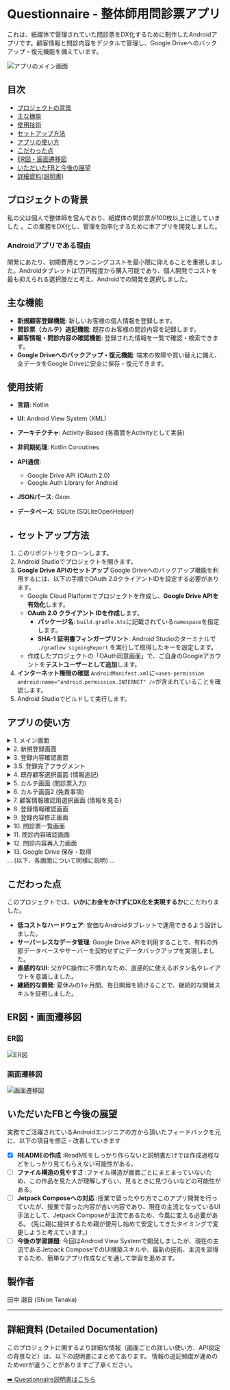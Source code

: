 # Questionnaire - 整体師用問診票アプリ

これは、紙媒体で管理されていた問診票をDX化するために制作したAndroidアプリです。顧客情報と問診内容をデジタルで管理し、Google Driveへのバックアップ・復元機能を備えています。


![アプリのメイン画面](https://github.com/user-attachments/assets/1a413eca-8144-4892-8411-db7d05eea408)

## 目次
- [プロジェクトの背景](#プロジェクトの背景)
- [主な機能](#主な機能)
- [使用技術](#使用技術)
- [セットアップ方法](#セットアップ方法)
- [アプリの使い方](#アプリの使い方)
- [こだわった点](#こだわった点)
- [ER図・画面遷移図](#er図画面遷移図)
- [いただいたFBと今後の展望](#いただいたfbと今後の展望)
- [詳細資料(説明書)](#詳細資料 (Detailed Documentation))

## プロジェクトの背景
私の父は個人で整体師を営んでおり、紙媒体の問診票が100枚以上に達していました 。この業務をDX化し、管理を効率化するために本アプリを開発しました。

### Androidアプリである理由
開発にあたり、初期費用とランニングコストを最小限に抑えることを重視しました。Androidタブレットは1万円程度から購入可能であり、個人開発でコストを最も抑えられる選択肢だと考え、Androidでの開発を選択しました。

## 主な機能
- **新規顧客登録機能**: 新しいお客様の個人情報を登録します。
- **問診票（カルテ）追記機能**: 既存のお客様の問診内容を記録します。
- **顧客情報・問診内容の確認機能**: 登録された情報を一覧で確認・検索できます。
- **Google Driveへのバックアップ・復元機能**: 端末の故障や買い替えに備え、全データをGoogle Driveに安全に保存・復元できます。

## 使用技術
- **言語**: Kotlin
- **UI**: Android View System (XML)
- **アーキテクチャ**: Activity-Based (各画面をActivityとして実装)
- **非同期処理**: Kotlin Coroutines
- **API通信**:
  - Google Drive API (OAuth 2.0)
  - Google Auth Library for Android
- **JSONパース**: Gson
- **データベース**: SQLite (SQLiteOpenHelper)

- ## セットアップ方法
1. このリポジトリをクローンします。
2. Android Studioでプロジェクトを開きます。
3. **Google Drive APIのセットアップ**
   Google Driveへのバックアップ機能を利用するには、以下の手順でOAuth 2.0クライアントIDを設定する必要があります。
   - Google Cloud Platformでプロジェクトを作成し、**Google Drive APIを有効化**します。
   - **OAuth 2.0 クライアント IDを作成**します。
     - **パッケージ名**: `build.gradle.kts`に記載されている`namespace`を指定します。
     - **SHA-1 証明書フィンガープリント**: Android Studioのターミナルで `./gradlew signingReport` を実行して取得したキーを設定します。
   - 作成したプロジェクトの「OAuth同意画面」で、ご自身のGoogleアカウントを**テストユーザーとして追加**します。
4. **インターネット権限の確認**
  `AndroidManifest.xml`に`<uses-permission android:name="android.permission.INTERNET" />`が含まれていることを確認します。
5. Android Studioでビルドして実行します。

## アプリの使い方

<details>
<summary>1. メイン画面</summary>

![メイン画面](https://github.com/user-attachments/assets/1a413eca-8144-4892-8411-db7d05eea408)

- **新規登録**: 新しいお客様の情報を入力する画面（新規登録画面）へ遷移します。
- **情報追記**: 既存のお客様を選択し、問診票を記入する画面（既存顧客選択画面）へ遷移します。
- **情報を見る**: 登録されているお客様の情報を確認する画面（顧客情報確認用選択画面）へ遷移します。
- **GoogleDriveに保存/取得ボタン**: 全データをGoogle Driveへバックアップ、または復元します。

</details>

<details>
<summary>2. 新規登録画面</summary>

![新規登録画面](https://github.com/user-attachments/assets/1c5a0c6c-a101-4812-843b-337b267a1a97)

お客様の個人情報を入力します。

- **クリア**: 入力項目をすべてリセットします。
- **確認画面へ**: 入力内容を確認する画面（登録内容確認画面）へ遷移します。

</details>

<details>
<summary>3. 登録内容確認画面</summary>

![登録内容確認画面](https://github.com/user-attachments/assets/93917a2b-3bb4-478c-a947-ef9ff3597378)

新規登録、または情報更新時に入力した内容の最終確認を行います。

- **登録/更新**: 入力内容をデータベースに保存します。保存後、問診票を続けて入力するか、トップ画面に戻るかを選択するダイアログが表示されます。
- **キャンセル**: 入力内容を破棄し、前の画面に戻ります。

</details>

<details>
<summary>3.5. 登録完了フラグメント</summary>

![登録完了フラグメント](https://github.com/user-attachments/assets/30047351-34dc-4f92-b761-2fe4b772d363)

- **トップ画面へ戻る**
保存し、トップに戻る場合はこのボタンを押下(メイン画面に遷移)

- **カルテへ**
保存した情報を持って、カルテ画面にそのまま移動(カルテ画面に遷移)

</details>

<details>
<summary>4. 既存顧客選択画面 (情報追記)</summary>

![既存顧客選択画面](https://github.com/user-attachments/assets/a7165937-27f1-4162-aa7f-383879587bb8)

メイン画面の「情報追記」から遷移します。問診票を記入したいお客様を一覧から選択します。フリガナやIDで検索することも可能です。

</details>

<details>
<summary>5. カルテ画面 (問診票入力)</summary>

![カルテ画面](https://github.com/user-attachments/assets/8e90db63-42b9-49b8-94dc-f0b668c68635)

お客様の症状などをヒアリングしながら入力します。すべての必須項目を入力すると「次の画面へ」ボタンが押せるようになります。

</details>

<details>
<summary>6. カルテ画面2 (免責事項)</summary>

![カルテ画面2](https://github.com/user-attachments/assets/52180b30-9687-4c13-9457-a82646d143ea)

免責事項を確認後、同意のチェックボックスにチェックを入れると「確認画面へ」ボタンが押せるようになります。

</details>

<details>
<summary>7. 顧客情報確認用選択画面 (情報を見る)</summary>

![顧客情報確認用選択画面](https://github.com/user-attachments/assets/44f64aa6-17cc-4259-b25a-7912970d7cc1)

メイン画面の「情報を見る」から遷移します。登録されているお客様の一覧が表示されます。確認したいお客様を選択すると、登録情報確認画面へ遷移します。

</details>

<details>
<summary>8. 登録情報確認画面</summary>

![登録情報確認画面](https://github.com/user-attachments/assets/2117cb16-3917-4788-b985-90a96b7259fc)

選択したお客様の登録情報が表示されます。

- **再登録**: 情報を修正するための画面（登録内容修正画面）へ遷移します。
- **戻る**: 前の選択画面に戻ります。
- **問診票**: このお客様の過去の問診票一覧画面へ遷移します。

</details>

<details>
<summary>9. 登録内容修正画面</summary>

![登録内容修正画面](https://github.com/user-attachments/assets/your-re-enter-customer-image.png) 既存の顧客情報が入力された状態で表示されます。内容を修正し、「確認画面へ」ボタンを押すと、登録内容確認画面へ遷移して更新を完了できます。

</details>

<details>
<summary>10. 問診票一覧画面</summary>

![問診票一覧画面](https://github.com/user-attachments/assets/your-question-list-image.png) 特定のお客様の、過去の問診票が日付順に一覧表示されます。確認したい問診票をタップすると、その詳細画面へ遷移します。

</details>

<details>
<summary>11. 問診内容確認画面</summary>

![問診内容確認画面](https://github.com/user-attachments/assets/your-question-confirm-image.png) 選択した問診票の回答内容がすべて表示されます。

- **再入力**: 内容を修正するための画面（問診内容再入力画面）へ遷移します。
- **戻る**: 前の問診票一覧画面に戻ります。

</details>

<details>
<summary>12. 問診内容再入力画面</summary>

![問診内容再入力画面](https://github.com/user-attachments/assets/your-re-questionnaire-image.png) 既存の回答が入力された状態で表示されます。内容を修正し、次の画面で同意にチェックを入れると、問診内容が更新されます。

</details>

<details>
<summary>13. Google Drive 保存・取得</summary>

![保存・取得ボタン後](https://github.com/user-attachments/assets/9c1b1abf-cf3d-483c-bd36-c0006e941dc1)

「GoogleDriveに保存」または「GoogleDriveから取得」ボタンを押すと、Googleアカウントの選択画面が表示されます。アカウントを選択して認証を行うことで、データのバックアップ・復元が実行されます。

</details>
... (以下、各画面について同様に説明) ...

## こだわった点
このプロジェクトでは、**いかにお金をかけずにDX化を実現するか**にこだわりました。
- **低コストなハードウェア**: 安価なAndroidタブレットで運用できるよう設計しました。
- **サーバーレスなデータ管理**: Google Drive APIを利用することで、有料の外部データベースやサーバーを契約せずにデータバックアップを実現しました。
- **直感的なUI**: 父がPC操作に不慣れなため、直感的に使えるボタン名やレイアウトを意識しました。
- **継続的な開発**: 夏休みの1ヶ月間、毎日開発を続けることで、継続的な開発スキルを証明しました。

## ER図・画面遷移図
### ER図
![ER図](https://github.com/user-attachments/assets/d8e22406-de18-49ef-aa1c-afcb0cb7643c)

### 画面遷移図
![画面遷移図](https://github.com/user-attachments/assets/624d7e17-59ed-482b-b67f-6e5e188c81ef)

## いただいたFBと今後の展望
実務でご活躍されているAndroidエンジニアの方から頂いたフィードバックを元に、以下の項目を修正・改善していきます  
- [x] **READMEの作成** :ReadMEをしっかり作らないと説明書だけでは作成過程などをしっかり見てもらえない可能性がある。  
- [ ] **ファイル構造の見やすさ** :ファイル構造が画面ごとにまとまっていないため、この作品を見た人が理解しずらい、見るときに見づらいなどの可能性がある。  
- [ ] **Jetpack Composeへの対応** :授業で習ったやり方でこのアプリ開発を行っていたが、授業で習った内容が古い内容であり、現在の主流となっているUI手法として、Jetpack Composeが主流であるため、今風に変える必要がある。  (先に親に提供するため親が使用し始めて安定してきたタイミングで変更しようと考えています。)  
- [ ] **今後の学習課題**: 今回はAndroid View Systemで開発しましたが、現在の主流であるJetpack ComposeでのUI構築スキルや、最新の技術、主流を習得するため、簡単なアプリ作成などを通して学習を進めます。
  
## 製作者
田中 潮音 (Shion Tanaka)

---

## 詳細資料 (Detailed Documentation)

このプロジェクトに関するより詳細な情報（画面ごとの詳しい使い方、API設定の背景など）は、以下の説明書にまとめてあります。
情報の追記頻度が遅めのためverが違うことがありますご了承ください。

[➡️ Questionnaire説明書はこちら](https://docs.google.com/presentation/d/1xqYt9AdNYIFBNOu1SfC3jbIsnh-Z6TQV/edit?usp=drive_link&ouid=100060518070943536625&rtpof=true&sd=true)
